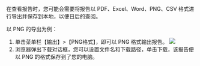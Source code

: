 在查看报告时，您可能会需要将报告以 PDF、Excel、Word、PNG、CSV 格式进行导出并保存到本地，以便日后的查阅。

以 PNG 的导出为例：
1. 单击菜单栏【输出】>【PNG格式】，即可以 PNG 格式输出报告。
![](https://main.qcloudimg.com/raw/b11a713654e74e0c8ad859229275b184.png)
2. 浏览器弹出下载对话框，您可以设置文件名和下载路径，单击下载，该报告便以 PNG 的格式保存到了您的电脑。
